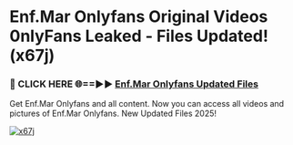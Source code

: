 # Enf.Mar Onlyfans Original Videos 0nlyFans Leaked - Files Updated! (x67j)

<h3>🔴 CLICK HERE 🌐==►► <a href="https://tinyurl.com/2m67pmp6" rel="nofollow">Enf.Mar Onlyfans Updated Files</a></h3>

Get Enf.Mar Onlyfans and all content. Now you can access all videos and pictures of Enf.Mar Onlyfans. New Updated Files 2025!

[![x67j](https://i.imgur.com/H4QAA4z.gif)](https://tinyurl.com/2m67pmp6)